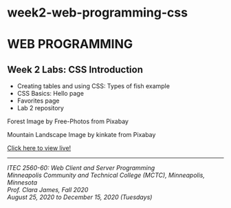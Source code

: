 # week2-web-programming-css

<h1>WEB PROGRAMMING</h1>

<h2>Week 2 Labs: CSS Introduction</h2>

<ul>
  <li>Creating tables and using CSS: Types of fish example</li>
  <li>CSS Basics: Hello page</li>
  <li>Favorites page</li>
  <li>Lab 2 repository</li>
</ul>

<p>Forest Image by Free-Photos from Pixabay</p>
<p>Mountain Landscape Image by kinkate from Pixabay</p>

<a href="https://myverdict.github.io/week2-web-programming-css/index.html">
  Click here to view live!
</a>

<hr />

<p>
  <i>
    ITEC 2560-60: Web Client and Server Programming
    <br />
    Minneapolis Community and Technical College (MCTC), Minneapolis, Minnesota
    <br />
    Prof. Clara James, Fall 2020
    <br />
    August 25, 2020 to December 15, 2020 (Tuesdays)
  </i>
</p>
